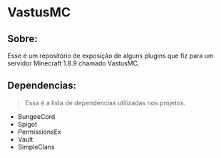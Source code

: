 # VastusMC

## Sobre:
Esse é um repositório de exposição de alguns plugins que fiz para um servidor Minecraft 1.8.9 chamado VastusMC.

## Dependencias:
> Essa é a lista de dependencias utilizadas nos projetos.
- BungeeCord
- Spigot
- PermissionsEx
- Vault
- SimpleClans
